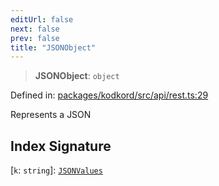 ```yaml
---
editUrl: false
next: false
prev: false
title: "JSONObject"
---
```


> **JSONObject**: `object`

Defined in: [packages/kodkord/src/api/rest.ts:29](https://github.com/KingsBeCattz/Kodkord/blob/e64d9a769150751981b0359a2c19703ea8677956/packages/kodkord/src/api/rest.ts#L29)

Represents a JSON

## Index Signature

\[`k`: `string`\]: [`JSONValues`](/api/kodkord/type-aliases/jsonvalues/)
